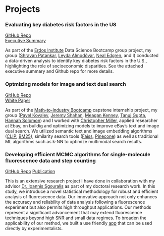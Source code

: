 # Projects

### Evaluating key diabetes risk factors in the US

[GitHub Repo](https://github.com/cmattamira/Health-Insights)  
[Executive Summary](https://github.com/cmattamira/cmattamira.github.io/blob/main/files/Executive%20_Summary_Diabetes.pdf)

As part of the [Erdos Institute](https://www.erdosinstitute.org/) Data Science Bootcamp group project, my group ([Shravan Patankar](https://www.linkedin.com/in/shravan-patankar/), [Leyda Almodóvar](https://www.linkedin.com/in/leyda-almod%C3%B3var-vel%C3%A1zquez-phd-66366335/), [Neal Edgren](https://www.linkedin.com/in/neal-edgren-204011112/), and I) conducted a data-driven analysis to identify key diabetes risk factors in the U.S., highlighting the role of socioeconomic disparities. See the attached executive summary and Github repo for more details.

### Optmizing models for image and text dual search

[GitHub Repo](https://github.com/cmattamira/VisualSearch)  
[White Paper](https://github.com/cmattamira/cmattamira.github.io/blob/main/files/Multimodal%20Search%20in%20eCommerce%20White%20Paper.pdf)

As part of the [Math-to-Industry Bootcamp](https://cse.umn.edu/ima/events/math-industry-boot-camp-viii) capstone internship project, my group ([Pavel Kovalev](https://www.linkedin.com/in/pvl-kovalev/), [Jeremy Shahan](https://www.linkedin.com/in/jeremy-shahan/), [Meagan Kenney](https://www.linkedin.com/in/meagan-kenney-544056266/), [Tanuj Gupta](https://sites.google.com/tamu.edu/tanujgupta), [Hannah Solomon](https://www.linkedin.com/in/hannah-solomon-197464284/)) and I worked with [Christopher Miller](https://www.linkedin.com/in/christopher-miller-a0323a77/), applied researcher at Ebay, on buildig and optimizing models to improve eBay’s text and image dual search. We utilized semantic text and image embedding algorithms ([CLIP](https://openai.com/index/clip/), [BM25](https://learn.microsoft.com/en-us/azure/search/index-similarity-and-scoring)), similarity search tools ([Faiss](https://ai.meta.com/tools/faiss/), [Pinecone](https://www.pinecone.io/)) as well as traditional ML algorithms such as k-NN to optimize multimodal search results.

### Developing efficient MCMC algorithms for single-molecule fluorescence data and step counting

[GitHub Repo](https://github.com/sgouralis-research-group/step_finder)
[Publication]()

This is an extensive research project I have done in collaboration with my advisor [Dr. Ioannis Sgouralis](https://math.utk.edu/labs/sgouralis/) as part of my doctoral research work. In this study, we introduce a novel statistical methodology for robust and efficient analysis of fluorescence data. Our innovative approach not only enhances the accuracy and reliability of data analysis following a fluorescence experiment but also permits high throughput applications. Our methods represent a significant advancement that may extend fluorescence techniques beyond high SNR and small data regimes. 
To broaden the applicability of our method, we built a use friendly [app](https://github.com/sgouralis-research-group/step_finder) that can be used directly by experimentalists. 
